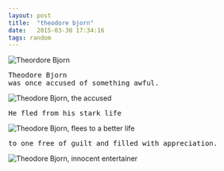 ```yaml
---
layout: post
title:  "theodore bjorn"
date:   2015-03-30 17:34:16
tags: random
---
```


![Theordore Bjorn](/assets/{{page.id}}/title.png)

<pre>
Theodore Bjorn
was once accused of something awful.
</pre>
![Theodore Bjorn, the accused](/assets/{{page.id}}/accused.png)

<pre>
He fled from his stark life
</pre>
![Theodore Bjorn, flees to a better life](/assets/{{page.id}}/flee.png)

<pre>
to one free of guilt and filled with appreciation.
</pre>
![Theodore Bjorn, innocent entertainer](/assets/{{page.id}}/colourful-life.png)
